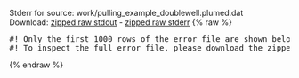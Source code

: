 Stderr for source:  work/pulling_example_doublewell.plumed.dat   
Download: [zipped raw stdout](pulling_example_doublewell.plumed.dat.plumed_master.stdout.txt.zip) - [zipped raw stderr](pulling_example_doublewell.plumed.dat.plumed_master.stderr.txt.zip) 
{% raw %}
<pre>
#! Only the first 1000 rows of the error file are shown below
#! To inspect the full error file, please download the zipped raw stderr file above
</pre>
{% endraw %}
